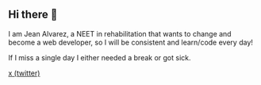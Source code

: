 
## Hi there 👋

I am Jean Alvarez, a NEET in rehabilitation that wants to change and become a web developer, so I will be consistent and learn/code every day!

If I miss a single day I either needed a break or got sick. 

[x (twitter)](https://x.com/mikaelatomato)
